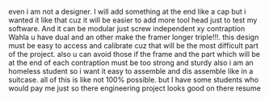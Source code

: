 even i am not a designer. I will add something at the end like a cap but i wanted it like that cuz it will be easier to add more tool head just to test my software. And it can be modular just screw independent xy contraption Wahla u have dual and an other make the framer longer triple!!!. this design must be easy to access and calibrate cuz that will be the most difficult part of the project. also u can avoid those if the frame and the part which will be at the end of each contraption must be too strong and sturdy also i am an homeless student so i want it easy to assemble and dis assemble like in a suitcase. all of this is like not 100% possible. but I have some students who would pay me just so there engineering project looks good on there resume  
